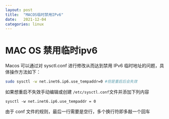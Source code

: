 ```yaml
---
layout: post
title:  "MACOS临时禁用IPv6"
date:   2021-12-04
categories: linux
---
```

# MAC OS 禁用临时ipv6
Macos 可以通过对 sysctl.conf 进行修改从而达到禁用 IPv6 临时地址的问题，具体操作方法如下：

``` bash
sudo sysctl -w net.inet6.ip6.use_tempaddr=0 #但是重启后会失效
```

如果想重启不失效手动编辑或创建 `/etc/sysctl.conf`文件并添加下列内容

`sysctl -w net.inet6.ip6.use_tempaddr = 0`

由于 conf 文件的规则，最后一行需要是空行，多个换行符即多敲一个回车
